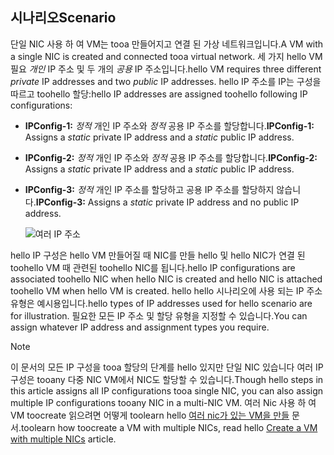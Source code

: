 ## <a name="scenario"></a><span data-ttu-id="271ae-101">시나리오</span><span class="sxs-lookup"><span data-stu-id="271ae-101">Scenario</span></span>
<span data-ttu-id="271ae-102">단일 NIC 사용 하 여 VM는 tooa 만들어지고 연결 된 가상 네트워크입니다.</span><span class="sxs-lookup"><span data-stu-id="271ae-102">A VM with a single NIC is created and connected tooa virtual network.</span></span> <span data-ttu-id="271ae-103">세 가지 hello VM 필요 *개인* IP 주소 및 두 개의 *공용* IP 주소입니다.</span><span class="sxs-lookup"><span data-stu-id="271ae-103">hello VM requires three different *private* IP addresses and two *public* IP addresses.</span></span> <span data-ttu-id="271ae-104">hello IP 주소를 IP는 구성을 따르고 toohello 할당:</span><span class="sxs-lookup"><span data-stu-id="271ae-104">hello IP addresses are assigned toohello following IP configurations:</span></span>

* <span data-ttu-id="271ae-105">**IPConfig-1:** *정적* 개인 IP 주소와 *정적* 공용 IP 주소를 할당합니다.</span><span class="sxs-lookup"><span data-stu-id="271ae-105">**IPConfig-1:** Assigns a *static* private IP address and a *static* public IP address.</span></span>
* <span data-ttu-id="271ae-106">**IPConfig-2:** *정적* 개인 IP 주소와 *정적* 공용 IP 주소를 할당합니다.</span><span class="sxs-lookup"><span data-stu-id="271ae-106">**IPConfig-2:** Assigns a *static* private IP address and a *static* public IP address.</span></span>
* <span data-ttu-id="271ae-107">**IPConfig-3:** *정적* 개인 IP 주소를 할당하고 공용 IP 주소를 할당하지 않습니다.</span><span class="sxs-lookup"><span data-stu-id="271ae-107">**IPConfig-3:** Assigns a *static* private IP address and no public IP address.</span></span>
  
    ![여러 IP 주소](./media/virtual-network-multiple-ip-addresses-scenario/multiple-ipconfigs.png)

<span data-ttu-id="271ae-109">hello IP 구성은 hello VM 만들어질 때 NIC를 만들 hello 및 hello NIC가 연결 된 toohello VM 때 관련된 toohello NIC를 됩니다.</span><span class="sxs-lookup"><span data-stu-id="271ae-109">hello IP configurations are associated toohello NIC when hello NIC is created and hello NIC is attached toohello VM when hello VM is created.</span></span> <span data-ttu-id="271ae-110">hello hello 시나리오에 사용 되는 IP 주소 유형은 예시용입니다.</span><span class="sxs-lookup"><span data-stu-id="271ae-110">hello types of IP addresses used for hello scenario are for illustration.</span></span> <span data-ttu-id="271ae-111">필요한 모든 IP 주소 및 할당 유형을 지정할 수 있습니다.</span><span class="sxs-lookup"><span data-stu-id="271ae-111">You can assign whatever IP address and assignment types you require.</span></span>

> [!NOTE]
> <span data-ttu-id="271ae-112">이 문서의 모든 IP 구성을 tooa 할당의 단계를 hello 있지만 단일 NIC 있습니다 여러 IP 구성은 tooany 다중 NIC VM에서 NIC도 할당할 수 있습니다.</span><span class="sxs-lookup"><span data-stu-id="271ae-112">Though hello steps in this article assigns all IP configurations tooa single NIC, you can also assign multiple IP configurations tooany NIC in a multi-NIC VM.</span></span> <span data-ttu-id="271ae-113">여러 Nic 사용 하 여 VM toocreate 읽으려면 어떻게 toolearn hello [여러 nic가 있는 VM을 만들](../articles/virtual-network/virtual-network-deploy-multinic-arm-ps.md) 문서.</span><span class="sxs-lookup"><span data-stu-id="271ae-113">toolearn how toocreate a VM with multiple NICs, read hello [Create a VM with multiple NICs](../articles/virtual-network/virtual-network-deploy-multinic-arm-ps.md) article.</span></span>
